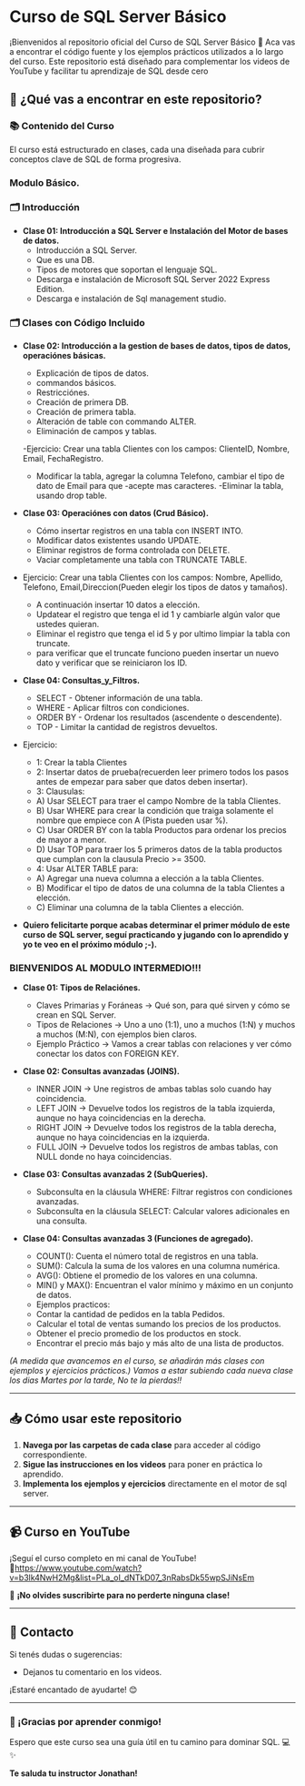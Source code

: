 # Curso de SQL Server Básico

¡Bienvenidos al repositorio oficial del Curso de SQL Server Básico  🎉 Aca vas a encontrar el código fuente y los ejemplos prácticos utilizados a lo largo del curso. Este repositorio está diseñado para complementar los videos de YouTube y facilitar tu aprendizaje de SQL desde cero

## 🚀 ¿Qué vas a encontrar en este repositorio?

### 📚 Contenido del Curso
El curso está estructurado en clases, cada una diseñada para cubrir conceptos clave de SQL de forma progresiva.

### Modulo Básico.

### 🗂 Introducción
- **Clase 01: Introducción a SQL Server e Instalación del Motor de bases de datos.**
  - Introducción a SQL Server.
  - Que es una DB.
  - Tipos de motores que soportan el lenguaje SQL.
  - Descarga e instalación de Microsoft SQL Server 2022 Express Edition.
  - Descarga e instalación de Sql management studio.

### 🗂 Clases con Código Incluido

- **Clase 02: Introducción a la gestion de bases de datos, tipos de datos, operaciónes básicas.**
  - Explicación de tipos de datos.
  - commandos básicos.
  - Restricciónes.
  - Creación de primera DB.
  - Creación de primera tabla.
  - Alteración de table con commando ALTER.
  - Eliminación de campos y tablas.

  -Ejercicio: Crear una tabla Clientes con los campos: ClienteID, Nombre, Email, FechaRegistro.
  - Modificar la tabla, agregar la columna Telefono, cambiar el tipo de dato de Email para que 
  -acepte mas caracteres.
  -Eliminar la tabla, usando drop table.

- **Clase 03: Operaciónes con datos (Crud Básico).**
  - Cómo insertar registros en una tabla con INSERT INTO.
  - Modificar datos existentes usando UPDATE.
  - Eliminar registros de forma controlada con DELETE.
  - Vaciar completamente una tabla con TRUNCATE TABLE.

- Ejercicio: Crear una tabla Clientes con los campos: Nombre, Apellido, Telefono, Email,Direccion(Pueden elegir los tipos de datos y tamaños).
  - A continuación insertar 10 datos a elección.
  - Updatear el registro que tenga el id 1 y cambiarle algún valor que ustedes quieran.
  - Eliminar el registro que tenga el id 5 y por ultimo limpiar la tabla con truncate.
  - para verificar que el truncate funciono pueden insertar un nuevo dato y verificar que se reiniciaron los ID.

- **Clase 04: Consultas_y_Filtros.**
  - SELECT - Obtener información de una tabla.
  - WHERE - Aplicar filtros con condiciones.
  - ORDER BY - Ordenar los resultados (ascendente o descendente).
  - TOP - Limitar la cantidad de registros devueltos.

- Ejercicio:
  - 1: Crear la tabla Clientes
  - 2: Insertar datos de prueba(recuerden leer primero todos los pasos antes de empezar para saber que datos deben insertar).
  - 3: Clausulas:
  - A) Usar SELECT para traer el campo Nombre de la tabla Clientes.
  - B) Usar WHERE para crear la condición que traiga solamente el nombre que empiece con A (Pista pueden usar %).
  - C) Usar ORDER BY con la tabla Productos para ordenar los precios de mayor a menor.
  - D) Usar TOP para traer los 5 primeros datos de la tabla productos que cumplan con la clausula Precio >= 3500.
  - 4: Usar ALTER TABLE para:
  - A) Agregar una nueva columna a elección a la tabla Clientes.
  - B) Modificar el tipo de datos de una columna de la tabla Clientes a elección.
  - C) Eliminar una columna de la tabla Clientes a elección.

- **Quiero felicitarte porque acabas determinar el primer módulo de este curso de SQL server, seguí practicando y jugando con lo aprendido y yo te veo en el próximo módulo ;-).**

### BIENVENIDOS AL MODULO INTERMEDIO!!!

- **Clase 01: Tipos de Relaciónes.**
  - Claves Primarias y Foráneas → Qué son, para qué sirven y cómo se crean en SQL Server.
  - Tipos de Relaciones → Uno a uno (1:1), uno a muchos (1:N) y muchos a muchos (M:N), con ejemplos bien claros.
  - Ejemplo Práctico → Vamos a crear tablas con relaciones y ver cómo conectar los datos con FOREIGN KEY.

- **Clase 02: Consultas avanzadas (JOINS).**
  - INNER JOIN → Une registros de ambas tablas solo cuando hay coincidencia.
  - LEFT JOIN → Devuelve todos los registros de la tabla izquierda, aunque no haya coincidencias en la derecha.
  - RIGHT JOIN → Devuelve todos los registros de la tabla derecha, aunque no haya coincidencias en la izquierda.
  - FULL JOIN → Devuelve todos los registros de ambas tablas, con NULL donde no haya coincidencias.

- **Clase 03: Consultas avanzadas 2 (SubQueries).**
  - Subconsulta en la cláusula WHERE: Filtrar registros con condiciones avanzadas.
  - Subconsulta en la cláusula SELECT: Calcular valores adicionales en una consulta.

- **Clase 04: Consultas avanzadas 3 (Funciones de agregado).**
  - COUNT(): Cuenta el número total de registros en una tabla.
  - SUM(): Calcula la suma de los valores en una columna numérica.
  - AVG(): Obtiene el promedio de los valores en una columna.
  - MIN() y MAX(): Encuentran el valor mínimo y máximo en un conjunto de datos.
  - Ejemplos practicos:
  - Contar la cantidad de pedidos en la tabla Pedidos.
  - Calcular el total de ventas sumando los precios de los productos.
  - Obtener el precio promedio de los productos en stock.
  - Encontrar el precio más bajo y más alto de una lista de productos.
 
  
*(A medida que avancemos en el curso, se añadirán más clases con ejemplos y ejercicios prácticos.)*
*Vamos a estar subiendo cada nueva clase los dias Martes por la tarde, No te la pierdas!!*

---

## 📥 Cómo usar este repositorio
1. **Navega por las carpetas de cada clase** para acceder al código correspondiente.
2. **Sigue las instrucciones en los videos** para poner en práctica lo aprendido.
3. **Implementa los ejemplos y ejercicios** directamente en el motor de sql server.

---

## 📹 Curso en YouTube
¡Seguí el curso completo en mi canal de YouTube!  
🔗https://www.youtube.com/watch?v=b3lk4NwH2Mg&list=PLa_oI_dNTkD07_3nRabsDk55wpSJiNsEm

🔔 **¡No olvides suscribirte para no perderte ninguna clase!**

---

## 📧 Contacto
Si tenés dudas o sugerencias:
- Dejanos tu comentario en los videos.  

¡Estaré encantado de ayudarte! 😊

---

### 🌟 ¡Gracias por aprender conmigo!
Espero que este curso sea una guía útil en tu camino para dominar SQL. 💻✨

**Te saluda tu instructor Jonathan!**
